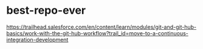 # best-repo-ever
https://trailhead.salesforce.com/en/content/learn/modules/git-and-git-hub-basics/work-with-the-git-hub-workflow?trail_id=move-to-a-continuous-integration-development
